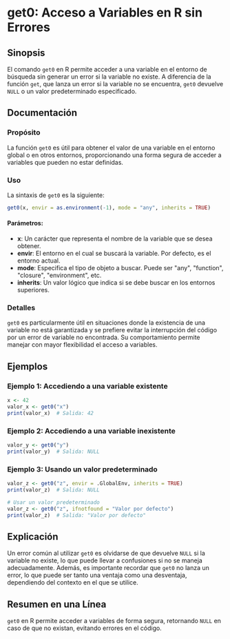 <!--
Meta Description: # get0: Acceso a Variables en R sin Errores ## Sinopsis El comando `get0` en R permite acceder a una variable en el entorno de búsqueda sin generar un...
Meta Keywords: get0, variable, que, una, valor
-->

# get0: Acceso a Variables en R sin Errores

## Sinopsis
El comando `get0` en R permite acceder a una variable en el entorno de búsqueda sin generar un error si la variable no existe. A diferencia de la función `get`, que lanza un error si la variable no se encuentra, `get0` devuelve `NULL` o un valor predeterminado especificado.

## Documentación
### Propósito
La función `get0` es útil para obtener el valor de una variable en el entorno global o en otros entornos, proporcionando una forma segura de acceder a variables que pueden no estar definidas.

### Uso
La sintaxis de `get0` es la siguiente:

```R
get0(x, envir = as.environment(-1), mode = "any", inherits = TRUE)
```

#### Parámetros:
- **x**: Un carácter que representa el nombre de la variable que se desea obtener.
- **envir**: El entorno en el cual se buscará la variable. Por defecto, es el entorno actual.
- **mode**: Especifica el tipo de objeto a buscar. Puede ser "any", "function", "closure", "environment", etc.
- **inherits**: Un valor lógico que indica si se debe buscar en los entornos superiores.

### Detalles
`get0` es particularmente útil en situaciones donde la existencia de una variable no está garantizada y se prefiere evitar la interrupción del código por un error de variable no encontrada. Su comportamiento permite manejar con mayor flexibilidad el acceso a variables.

## Ejemplos
### Ejemplo 1: Accediendo a una variable existente
```R
x <- 42
valor_x <- get0("x")
print(valor_x)  # Salida: 42
```

### Ejemplo 2: Accediendo a una variable inexistente
```R
valor_y <- get0("y")
print(valor_y)  # Salida: NULL
```

### Ejemplo 3: Usando un valor predeterminado
```R
valor_z <- get0("z", envir = .GlobalEnv, inherits = TRUE)
print(valor_z)  # Salida: NULL

# Usar un valor predeterminado
valor_z <- get0("z", ifnotfound = "Valor por defecto")
print(valor_z)  # Salida: "Valor por defecto"
```

## Explicación
Un error común al utilizar `get0` es olvidarse de que devuelve `NULL` si la variable no existe, lo que puede llevar a confusiones si no se maneja adecuadamente. Además, es importante recordar que `get0` no lanza un error, lo que puede ser tanto una ventaja como una desventaja, dependiendo del contexto en el que se utilice.

## Resumen en una Línea
`get0` en R permite acceder a variables de forma segura, retornando `NULL` en caso de que no existan, evitando errores en el código.